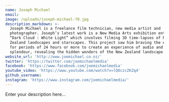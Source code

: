 ```yaml
---
name: Joseph Michael
email:
image: /uploads/joseph-michael-70.jpg
description_markdown: >-
  Joseph Michael is a freelance film technician, new media artist and
  photographer. Joseph’s latest work is a New Media Arts exhibition entitled
  “Dark Cloud : White Light” which involves filming 3D time-lapses of New
  Zealand landscapes and starscapes. This project saw him braving the elements
  for periods of 24 hours or more to create an experience of audio and visual
  splendour, revealing the hidden wonders of the New Zealand landscape.
website_url: 'http://www.joemichael.co.nz/'
twitter: 'https://twitter.com/joemichaelmedia'
facebook: 'https://www.facebook.com/joemichaelmedia'
youtube_video: 'https://www.youtube.com/watch?v=lQOczcZKZq4'
github_username:
instagram: 'https://www.instagram.com/joemichaelmedia/'
---
```


Enter your description here...
